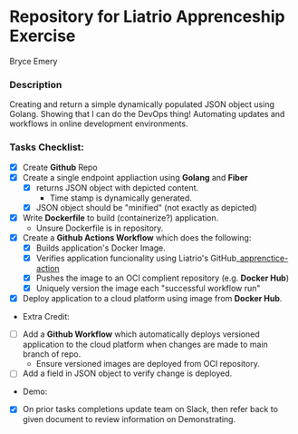 # Repository for Liatrio Apprenceship Exercise

Bryce Emery

### Description
Creating and return a simple dynamically populated JSON object using Golang.
Showing that I can do the DevOps thing! Automating updates and workflows in online development environments.

### Tasks Checklist:
- [X] Create __Github__ Repo
- [X] Create a single endpoint appliaction using __Golang__ and __Fiber__
  - [X] returns JSON object with depicted content. 
    - Time stamp is dynamically generated.
  - [X] JSON object should be "minified" (not exactly as depicted)
- [X] Write __Dockerfile__ to build (containerize?) application.
   - Unsure Dockerfile is in repository.
- [X] Create a __Github Actions Workflow__ which does the following:
  - [X] Builds application's Docker Image.
  - [X] Verifies application funcionality using Liatrio's GitHub_[apprenctice-action](https://github.com/liatrio/github-actions/tree/master/apprentice-action)
  - [X] Pushes the image to an OCI complient repository (e.g. __Docker Hub__)
  - [X] Uniquely version the image each "successful workflow run"
- [X] Deploy application to a cloud platform using image from __Docker Hub__.

- Extra Credit:
- [ ] Add a __Github Workflow__ which automatically deploys versioned application to the cloud platform when changes are made to main branch of repo.
  - Ensure versioned images are deployed from OCI repository.
- [ ] Add a field in JSON object to verify change is deployed.

- Demo:
- [X] On prior tasks completions update team on Slack, then refer back to given document to review information on Demonstrating.

